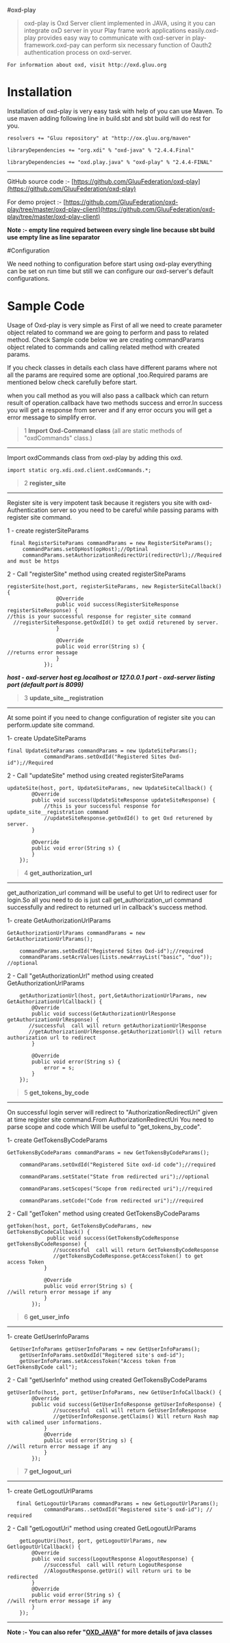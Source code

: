#oxd-play

>oxd-play is Oxd Server client implemented in JAVA, using it you can integrate oxD server in your Play frame work applications easily.oxd-play provides easy way to communicate with oxd-server in play-framework.oxd-pay can perform six necessary function of Oauth2 authentication process on oxd-server.  

    For information about oxd, visit http://oxd.gluu.org

# Installation

Installation of oxd-play is very easy task with help of you can use Maven.
To use maven  adding following line in build.sbt and sbt build will do rest for you.

    resolvers += "Gluu repository" at "http://ox.gluu.org/maven"

    libraryDependencies += "org.xdi" % "oxd-java" % "2.4.4.Final"

    libraryDependencies += "oxd.play.java" % "oxd-play" % "2.4.4-FINAL"
-----------------------------------------------------------------------

GitHub source code :- [https://github.com/GluuFederation/oxd-play](https://github.com/GluuFederation/oxd-play)

For demo project :- [https://github.com/GluuFederation/oxd-play/tree/master/oxd-play-client](https://github.com/GluuFederation/oxd-play/tree/master/oxd-play-client)


**Note :- empty line required between every single line because sbt build use empty line as line separator**

#Configuration

We need nothing to configuration before start using oxd-play everything can be set on run time but still we can configure our oxd-server's default configurations. 

# Sample Code

Usage of Oxd-play is very simple as First of all we need to create parameter object related to command we are going to perform and pass to related method.
Check Sample code below we are creating commandParams object  related to commands and calling related method with created params.

If you check classes in details each class have different params where not all the params are required some are optional ,too.Required params are mentioned below check carefully before start. 

when you call method as you will also pass a callback which can return result of operation.callback have two methods success and error.In success you will get a response from server and if any error occurs you will get a error message to simplify error. 
 
>1 **Import Oxd-Command class** (all are static methods of "oxdCommands" class.)

---

Import oxdCommands class from oxd-play by adding this oxd. 

    import static org.xdi.oxd.client.oxdCommands.*;


>2 **register_site**

---

 Register site is very impotent task because it registers you site with oxd-Authentication server so you need to be careful while passing params with register site command.

1 - create registerSiteParams

     final RegisterSiteParams commandParams = new RegisterSiteParams();
         commandParams.setOpHost(opHost);//Optinal 
         commandParams.setAuthorizationRedirectUri(redirectUrl);//Required and must be https




2 - Call "registerSite" method using created registerSiteParams

    registerSite(host,port, registerSiteParams, new RegisterSiteCallback() {
                    @Override
                    public void success(RegisterSiteResponse registerSiteResponse) {
    //this is your successful response for register_site command
      //registerSiteResponse.getOxdId() to get oxdid returened by server.                  
                    }

                    @Override
                    public void error(String s) {
    //returns error message
                    }
                });

***host - oxd-server host eg.localhost or 127.0.0.1 port - oxd-server listing port (default port is 8099)***


>3 **update_site__registration**
   
---

At some point if you need to change configuration of register site you can perform.update site command.

   1- create UpdateSiteParams

    final UpdateSiteParams commandParams = new UpdateSiteParams();
                commandParams.setOxdId("Registered Sites Oxd-id");//Required




2 - Call "updateSite" method using created registerSiteParams

    updateSite(host, port, UpdateSiteParams, new UpdateSiteCallback() {
            @Override
            public void success(UpdateSiteResponse updateSiteResponse) {
                //this is your successful response for update_site__registration command 
                //updateSiteResponse.getOxdId() to get Oxd returened by server.
            }

            @Override
            public void error(String s) {
            }
        });


>4 **get_authorization_url**

---

get_authorization_url command will be useful to get Url to redirect user for login.So all you need to do is just call get_authorization_url command successfully and redirect to returned url in callback's success method.

1- create GetAuthorizationUrlParams

    GetAuthorizationUrlParams commandParams = new GetAuthorizationUrlParams();

        commandParams.setOxdId("Registered Sites Oxd-id");//required
        commandParams.setAcrValues(Lists.newArrayList("basic", "duo")); //optional

2 - Call "getAuthorizationUrl" method using created GetAuthorizationUrlParams


        getAuthorizationUrl(host, port,GetAuthorizationUrlParams, new GetAuthorizationUrlCallback() {
            @Override
            public void success(GetAuthorizationUrlResponse getAuthorizationUrlResponse) {
           //successful  call will return getAuthorizationUrlResponse
           //getAuthorizationUrlResponse.getAuthorizationUrl() will return authorization url to redirect
            }

            @Override
            public void error(String s) {
                error = s;
            }
        });



>5 **get_tokens_by_code**

---

On successful login server will redirect to "AuthorizationRedirectUri" given at time register site command.From AuthorizationRedirectUri You need to parse scope and code which Will be useful to "get_tokens_by_code".
 
 1- create GetTokensByCodeParams


    GetTokensByCodeParams commandParams = new GetTokensByCodeParams();

        commandParams.setOxdId("Registered Site oxd-id code");//required

        commandParams.setState("State from redirected uri");//optional

        commandParams.setScopes("Scope from redirected uri");//required

        commandParams.setCode("Code from redirected uri");//required

2 - Call "getToken" method using created GetTokensByCodeParams

    getToken(host, port, GetTokensByCodeParams, new GetTokensByCodeCallback() {
                 public void success(GetTokensByCodeResponse getTokensByCodeResponse) {
                   //successful  call will return GetTokensByCodeResponse
                   //getTokensByCodeResponse.getAccessToken() to get access Token
                }

                @Override
                public void error(String s) {
    //will return error message if any
                }
            });


>6 **get_user_info**

---
 1- create GetUserInfoParams
 
     GetUserInfoParams getUserInfoParams = new GetUserInfoParams();
        getUserInfoParams.setOxdId("Regitered site's oxd-id");
        getUserInfoParams.setAccessToken("Access token from GetTokensByCode call");



2 - Call "getUserInfo" method using created GetTokensByCodeParams

    getUserInfo(host, port, getUserInfoParams, new GetUserInfoCallback() {
            @Override
            public void success(GetUserInfoResponse getUserInfoResponse) {
                   //successful  call will return GetUserInfoResponse
                   //getUserInfoResponse.getClaims() Will return Hash map with calimed user informations.
                }
                @Override
                public void error(String s) {
    //will return error message if any
                }
            });


>7 **get_logout_uri**

---

1- create GetLogoutUrlParams
  
       final GetLogoutUrlParams commandParams = new GetLogoutUrlParams();
                commandParams..setOxdId("Registered site's oxd-id"); //     required

2 - Call "getLogoutUri" method using created GetLogoutUrlParams

        getLogoutUri(host, port, getLogoutUrlParams, new GetlogoutUrlCallback() {
            @Override
            public void success(LogoutResponse AlogoutResponse) {
                //successful  call will return LogoutResponse
                //AlogoutResponse.getUri() will return uri to be redirected 
            }
            @Override
            public void error(String s) {
    //will return error message if any
            }
        });

----


**Note :- You can also refer "[OXD_JAVA](https://oxd.gluu.org/docs/libraries/java/)" for more details of java classes**
